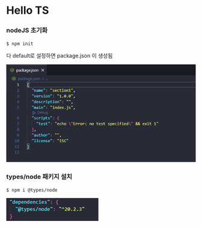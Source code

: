 # Hello TS



### nodeJS 초기화

```shell
$ npm init
```

다 default로 설정하면 package.json 이 생성됨

![image-20230522165525980](assets/image-20230522165525980-1684742126306-1.png)



### types/node 패키지 설치

```shell
$ npm i @types/node
```

![image-20230522165839272](assets/image-20230522165839272.png)





